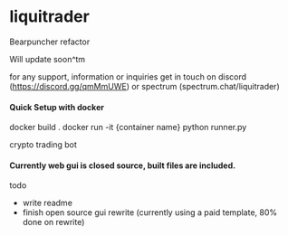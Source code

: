 # liquitrader
Bearpuncher refactor

Will update soon^tm

for any support, information or inquiries get in touch on discord (https://discord.gg/qmMmUWE) or spectrum (spectrum.chat/liquitrader)


#### Quick Setup with docker
docker build .
docker run -it {container name}
python runner.py

crypto trading bot

#### Currently web gui is closed source, built files are included.

todo
 - write readme
 - finish open source gui rewrite (currently using a paid template, 80% done on rewrite)

